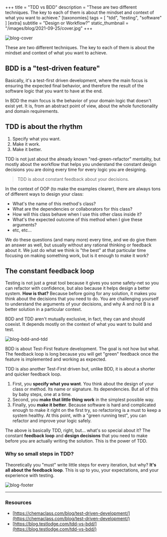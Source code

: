 +++
title = "TDD vs BDD"
description = "These are two different techniques. The key to each of them is about the mindset and context of what you want to achieve."
[taxonomies]
tags = [ "tdd", "testing", "software" ]
[extra]
subtitle = "Design or Workflow?"
static_thumbnail = "/images/blog/2021-09-25/cover.jpg"
+++

![blog-cover](/images/blog/2021-09-25/cover.jpg)

These are two different techniques. The key to each of them is about the mindset and context of what you want to achieve.

<!-- more -->

## BDD is a "test-driven feature"

Basically, it's a test-first driven development, where the main focus is ensuring the expected final behavior, and
therefore the result of the software logic that you want to have at the end.

In BDD the main focus is the behavior of your domain logic that doesn't exist yet. It is, from an abstract point of
view, about the whole functionality and domain requirements.

## TDD is about the rhythm

1. Specify what you want.
2. Make it work. 
3. Make it better.

TDD is not just about the already known "red-green-refactor" mentality, but mostly about the workflow that helps you
understand the constant design decisions you are doing every time for every logic you are designing.

> TDD is about constant feedback about your decisions.

In the context of OOP (to make the examples clearer), there are always tons of different ways to design your class:

- What's the name of this method's class?
- What are the dependencies or collaborators for this class?
- How will this class behave when I use this other class inside it?
- What's the expected outcome of this method when I give these arguments?
- etc, etc...

We do these questions (and many more) every time, and we do give them an answer as well, but usually without any
rational thinking or feedback about it. We just do what we think is "the best" at that particular time focusing on
making something work, but is it enough to make it work?

## The constant feedback loop

Testing is not just a great tool because it gives you some safety-net so you can refactor with confidence, but also
because it helps design a better system. **How is that?** Because before going for any solution, it makes you think about
the decisions that you need to do. You are challenging yourself to understand the arguments of your decisions, and why A
and not B is a better solution in a particular context.

BDD and TDD aren't mutually exclusive, in fact, they can and should coexist. It depends mostly on the context of what
you want to build and test.

![blog-bdd-and-tdd](/images/blog/2021-09-25/bdd-and-tdd.jpg)

BDD is about Test-First feature development. The goal is not how but what. The feedback loop is long because you will
get "green" feedback once the feature is implemented and working as expected.

TDD is also another Test-First driven but, unlike BDD, it is about a shorter and quicker feedback loop.

1. First, you **specify what you want**. You think about the design of your class or method. Its name or signature. Its
   dependencies. But all of this by baby steps, one at a time.
2. Second, you **make that little thing work** in the simplest possible way.
3. Finally, you **make it better**. Because software is hard and complicated enough to make it right on the first try, so
   refactoring is a must to keep a system healthy. At this point, with a "green running test", you can refactor and
   improve your logic safely.

The above is basically TDD, right, but… what's so special about it? The constant **feedback loop** and **design
decisions** that you need to make before you are actually writing the solution. This is the power of TDD.

### Why so small steps in TDD?

Theoretically you "must" write little steps for every iteration, but why? **It's all about the feedback loop**. This is
up to you, your expectations, and your experience with testing.

![blog-footer](/images/blog/2021-09-25/footer.jpg)

---

### Resources

- [https://chemaclass.com/blog/test-driven-development/](https://chemaclass.com/blog/test-driven-development/)
- [https://blog.testlodge.com/tdd-vs-bdd/](https://blog.testlodge.com/tdd-vs-bdd/)
